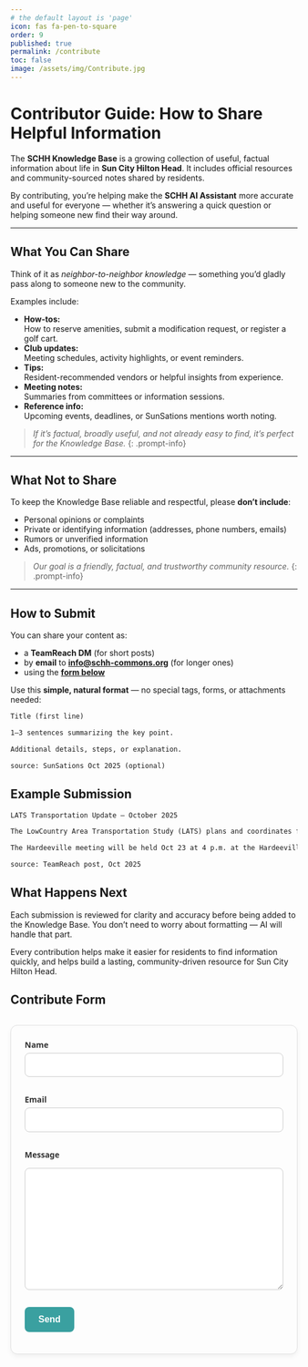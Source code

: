 ```yaml
---
# the default layout is 'page'
icon: fas fa-pen-to-square
order: 9
published: true
permalink: /contribute
toc: false
image: /assets/img/Contribute.jpg
---
```


<style>
    pre { white-space: pre-wrap; word-wrap: break-word; }
</style>

<style>
    .contact-form {
      /* max-width: 500px; */
      margin: 2rem auto;
      padding: 1.5rem;
      background: #fdfdfd;
      border: 1px solid #e0e0e0;
      border-radius: 12px;
      box-shadow: 0 4px 8px rgba(0,0,0,0.05);
      font-family: system-ui, sans-serif;
    }

    .contact-form label {
      display: block;
      margin-bottom: 0.3rem;
      font-weight: 600;
      color: #333;
    }

    .contact-form input,
    .contact-form textarea {
      width: 100%;
      padding: 0.7rem;
      margin-bottom: 1rem;
      border: 1px solid #ccc;
      border-radius: 8px;
      font-size: 1rem;
      box-sizing: border-box;
    }

    .contact-form input:focus,
    .contact-form textarea:focus {
      outline: none;
      border-color: #3aa0a0; /* coastal teal accent */
      box-shadow: 0 0 0 3px rgba(58,160,160,0.2);
    }

    .contact-form button {
      display: inline-block;
      background: #3aa0a0; /* coastal teal accent */
      color: white;
      font-size: 1rem;
      font-weight: 600;
      padding: 0.8rem 1.5rem;
      border: none;
      border-radius: 8px;
      cursor: pointer;
      transition: background 0.2s ease-in-out;
    }

    .contact-form button:hover {
      background: #317c7c;
    }
</style>

# Contributor Guide: How to Share Helpful Information

The **SCHH Knowledge Base** is a growing collection of useful, factual information about life in **Sun City Hilton Head**. It includes official resources and community-sourced notes shared by residents.  

By contributing, you’re helping make the **SCHH AI Assistant** more accurate and useful for everyone — whether it’s answering a quick question or helping someone new find their way around.

---

## What You Can Share

Think of it as *neighbor-to-neighbor knowledge* — something you’d gladly pass along to someone new to the community.

Examples include:

- **How-tos:**  
  How to reserve amenities, submit a modification request, or register a golf cart.
- **Club updates:**  
  Meeting schedules, activity highlights, or event reminders.
- **Tips:**  
  Resident-recommended vendors or helpful insights from experience.
- **Meeting notes:**  
  Summaries from committees or information sessions.
- **Reference info:**  
  Upcoming events, deadlines, or SunSations mentions worth noting.

> *If it’s factual, broadly useful, and not already easy to find, it’s perfect for the Knowledge Base.*
{: .prompt-info}

---

## What Not to Share

To keep the Knowledge Base reliable and respectful, please **don’t include**:

- Personal opinions or complaints  
- Private or identifying information (addresses, phone numbers, emails)  
- Rumors or unverified information  
- Ads, promotions, or solicitations  

> *Our goal is a friendly, factual, and trustworthy community resource.*
{: .prompt-info}

---

## How to Submit

You can share your content as:
  
- a **TeamReach DM** (for short posts)
- by **email** to **info@schh-commons.org** (for longer ones)
- using the **[form below](#contribute-form)**

Use this **simple, natural format** — no special tags, forms, or attachments needed:

```markdown
Title (first line)

1–3 sentences summarizing the key point.

Additional details, steps, or explanation.

source: SunSations Oct 2025 (optional)
```

## Example Submission

```markdown
LATS Transportation Update – October 2025

The LowCountry Area Transportation Study (LATS) plans and coordinates future infrastructure projects in our area. A public session on the Hardeeville portion of Highway 278 is scheduled, and several local traffic-light projects are moving forward.

The Hardeeville meeting will be held Oct 23 at 4 p.m. at the Hardeeville Recreation Center. Lights at Argent & 278 and Sundance & Argent are expected to go out for bid in Nov 2025. Pulte has contributed funding, and Hardeeville has allocated $800,000 for three lights, including Argent & Short Cut Road. Info shared by Joe Passiment, Beaufort County Councilor.

source: TeamReach post, Oct 2025
```

## What Happens Next

Each submission is reviewed for clarity and accuracy before being added to the Knowledge Base.
You don’t need to worry about formatting — AI will handle that part.

Every contribution helps make it easier for residents to find information quickly, and helps build a lasting, community-driven resource for Sun City Hilton Head.

## Contribute Form

<form class="contact-form" action="https://formsubmit.co/info@schh-commons.org" method="POST">
  <label for="name">Name</label>
  <input id="name" type="text" name="name" required>

  <label for="email">Email</label>
  <input id="email" type="email" name="email" required>

  <label for="message">Message</label>
  <textarea id="message" name="message" rows="10" required></textarea>

  <!-- hidden options -->
  <input type="hidden" name="_subject" value="Content Submission">
  <input type="hidden" name="_next" value="https://www.schh-commons.org/thanks">
  <input type="text" name="_honey" style="display:none">
  <input type="hidden" name="_captcha" value="false">

  <button type="submit">Send</button>
</form>
